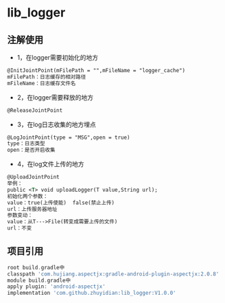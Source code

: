 # lib_logger

## 注解使用
* 1，在logger需要初始化的地方
```xml
@InitJointPoint(mFilePath = "",mFileName = "logger_cache")
mFilePath：日志缓存的相对路径
mFileName：日志缓存文件名
```
* 2，在logger需要释放的地方
```xml
@ReleaseJointPoint
```
* 3，在log日志收集的地方埋点
```xml
@LogJointPoint(type = "MSG",open = true)
type：日志类型
open：是否开启收集
```
* 4，在log文件上传的地方
```xml
@UploadJointPoint
举例：
public <T> void uploadLogger(T value,String url);
初始化两个参数：
value：true(上传使能)  false(禁止上传) 
url：上传服务器地址
参数变动：
value：从T--->File(转变成需要上传的文件)
url：不变
```
## 项目引用
```groovy
root build.gradle中
classpath 'com.hujiang.aspectjx:gradle-android-plugin-aspectjx:2.0.8'
module build.gradle中
apply plugin: 'android-aspectjx'
implementation 'com.github.zhuyidian:lib_logger:V1.0.0'
```
